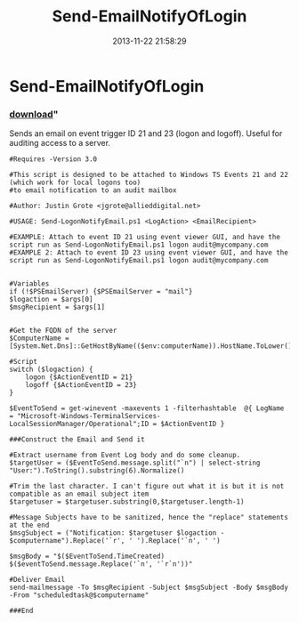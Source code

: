 ﻿---
pid:            4633
parent:         0
children:       
poster:         jgrote
title:          Send-EmailNotifyOfLogin
date:           2013-11-22 21:58:29
format:         posh
---

# Send-EmailNotifyOfLogin

### [download](4633.ps1)"

Sends an email on event trigger ID 21 and 23 (logon and logoff). Useful for auditing access to a server.

```posh
#Requires -Version 3.0

#This script is designed to be attached to Windows TS Events 21 and 22 (which work for local logons too) 
#to email notification to an audit mailbox

#Author: Justin Grote <jgrote@allieddigital.net>

#USAGE: Send-LogonNotifyEmail.ps1 <LogAction> <EmailRecipient>

#EXAMPLE: Attach to event ID 21 using event viewer GUI, and have the script run as Send-LogonNotifyEmail.ps1 logon audit@mycompany.com   
#EXAMPLE 2: Attach to event ID 23 using event viewer GUI, and have the script run as Send-LogonNotifyEmail.ps1 logon audit@mycompany.com   


#Variables
if (!$PSEmailServer) {$PSEmailServer = "mail"}
$logaction = $args[0]
$msgRecipient = $args[1]


#Get the FQDN of the server
$ComputerName = [System.Net.Dns]::GetHostByName(($env:computerName)).HostName.ToLower()

#Script
switch ($logaction) {
    logon {$ActionEventID = 21}
    logoff {$ActionEventID = 23}
}

$EventToSend = get-winevent -maxevents 1 -filterhashtable  @{ LogName = "Microsoft-Windows-TerminalServices-LocalSessionManager/Operational";ID = $ActionEventID }

###Construct the Email and Send it

#Extract username from Event Log body and do some cleanup.
$targetUser = ($EventToSend.message.split("`n") | select-string "User:").ToString().substring(6).Normalize()

#Trim the last character. I can't figure out what it is but it is not compatible as an email subject item
$targetuser = $targetuser.substring(0,$targetuser.length-1)

#Message Subjects have to be sanitized, hence the "replace" statements at the end
$msgSubject = ("Notification: $targetuser $logaction - $computername").Replace('`r', ' ').Replace('`n', ' ')

$msgBody = "$($EventToSend.TimeCreated) 
$($eventToSend.message.Replace('`n', '`r`n'))"

#Deliver Email
send-mailmessage -To $msgRecipient -Subject $msgSubject -Body $msgBody -From "scheduledtask@$computername"

###End
```
